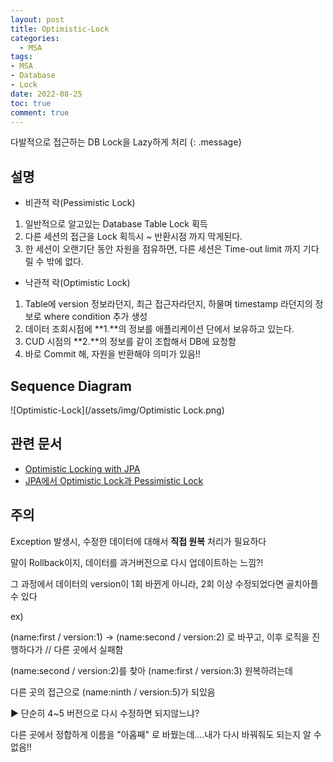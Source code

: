 ```yaml
---
layout: post
title: Optimistic-Lock
categories:
  - MSA
tags:
- MSA
- Database
- Lock
date: 2022-08-25
toc: true
comment: true
---
```

다발적으로 접근하는 DB Lock을 Lazy하게 처리
{: .message}

## 설명

- 비관적 락(Pessimistic Lock)
1. 일반적으로 알고있는 Database Table Lock 획득
2. 다른 세션의 접근을 Lock 획득시 ~ 반환시점 까지 막게된다.
3. 한 세션이 오랜기단 동안 자원을 점유하면, 다른 세션은 Time-out limit 까지 기다릴 수 밖에 없다.

- 낙관적 락(Optimistic Lock)
1. Table에 version 정보라던지, 최근 접근자라던지, 하물며 timestamp 라던지의 정보로 where condition 추가 생성
2. 데이터 조회시점에 **1.**의 정보를 애플리케이션 단에서 보유하고 있는다.
3. CUD 시점의 **2.**의 정보를 같이 조합해서 DB에 요청함
4. 바로 Commit 해, 자원을 반환해야 의미가 있음!!

## Sequence Diagram
![Optimistic-Lock](/assets/img/Optimistic Lock.png)

## 관련 문서
- [Optimistic Locking with JPA](https://hackernoon.com/optimistic-and-pessimistic-locking-in-jpa)
- [JPA에서 Optimistic Lock과 Pessimistic Lock](https://skasha.tistory.com/49)

## 주의
Exception 발생시, 수정한 데이터에 대해서 **직접 원복** 처리가 필요하다

말이 Rollback이지, 데이터를 과거버전으로 다시 업데이트하는 느낌?!

그 과정에서 데이터의 version이 1회 바뀐게 아니라, 2회 이상 수정되었다면 골치아플 수 있다

ex)

(name:first / version:1) → (name:second / version:2) 로 바꾸고, 이후 로직을 진행하다가 // 다른 곳에서 실패함

(name:second / version:2)를 찾아 (name:first / version:3) 원복하려는데

다른 곳의 접근으로 (name:ninth / version:5)가 되있음

▶︎ 단순히 4~5 버전으로 다시 수정하면 되지않느냐?

다른 곳에서 정합하게 이름을 "아홉째" 로 바꿨는데....내가 다시 바꿔줘도 되는지 알 수 없음!!